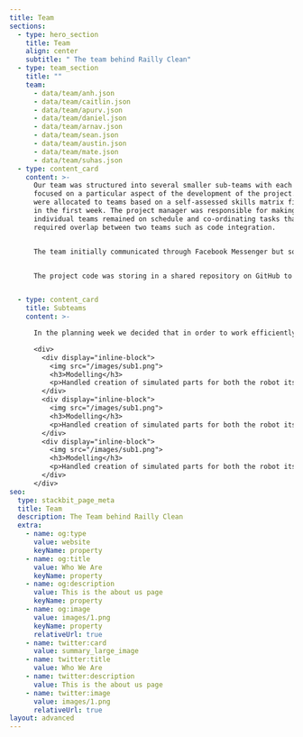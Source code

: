 ```yaml
---
title: Team
sections:
  - type: hero_section
    title: Team
    align: center
    subtitle: " The team behind Railly Clean"
  - type: team_section
    title: ""
    team:
      - data/team/anh.json
      - data/team/caitlin.json
      - data/team/apurv.json
      - data/team/daniel.json
      - data/team/arnav.json
      - data/team/sean.json
      - data/team/austin.json
      - data/team/mate.json
      - data/team/suhas.json
  - type: content_card
    content: >-
      Our team was structured into several smaller sub-teams with each on
      focused on a particular aspect of the development of the project. Members
      were allocated to teams based on a self-assessed skills matrix filled out
      in the first week. The project manager was responsible for making sure
      individual teams remained on schedule and co-ordinating tasks that
      required overlap between two teams such as code integration.


      The team initially communicated through Facebook Messenger but soon moved to Discord to allow independent communication between sub-teams to focus on their area of development, while at the same time allowing collaboration between teams to maximise cohesion and awareness of progress. This flexible approach allowed team members to stay focused on their own tasks or collaborate with another team as necessary. Throughout the development the team had two whole team meetings a week as well as smaller meetings between groups.


      The project code was storing in a shared repository on GitHub to allow the entire team access. Version control was implemeted through Git and GitHub, using GitHub’s project management features to keep track of how the project was progressing. Demo reports were created using Overleaf, enabling instant visual feedback of layout and the ability for the team to add comments and feedback.


  - type: content_card
    title: Subteams
    content: >-

      In the planning week we decided that in order to work efficiently we would split into Subteams with team allocations based on individual skills

      <div>
        <div display="inline-block">
          <img src="/images/sub1.png">
          <h3>Modelling</h3>
          <p>Handled creation of simulated parts for both the robot itself and the train environment</p>
        </div>
        <div display="inline-block">
          <img src="/images/sub1.png">
          <h3>Modelling</h3>
          <p>Handled creation of simulated parts for both the robot itself and the train environment</p>
        </div>
        <div display="inline-block">
          <img src="/images/sub1.png">
          <h3>Modelling</h3>
          <p>Handled creation of simulated parts for both the robot itself and the train environment</p>
        </div>
      </div>
seo:
  type: stackbit_page_meta
  title: Team
  description: The Team behind Railly Clean
  extra:
    - name: og:type
      value: website
      keyName: property
    - name: og:title
      value: Who We Are
      keyName: property
    - name: og:description
      value: This is the about us page
      keyName: property
    - name: og:image
      value: images/1.png
      keyName: property
      relativeUrl: true
    - name: twitter:card
      value: summary_large_image
    - name: twitter:title
      value: Who We Are
    - name: twitter:description
      value: This is the about us page
    - name: twitter:image
      value: images/1.png
      relativeUrl: true
layout: advanced
---
```

